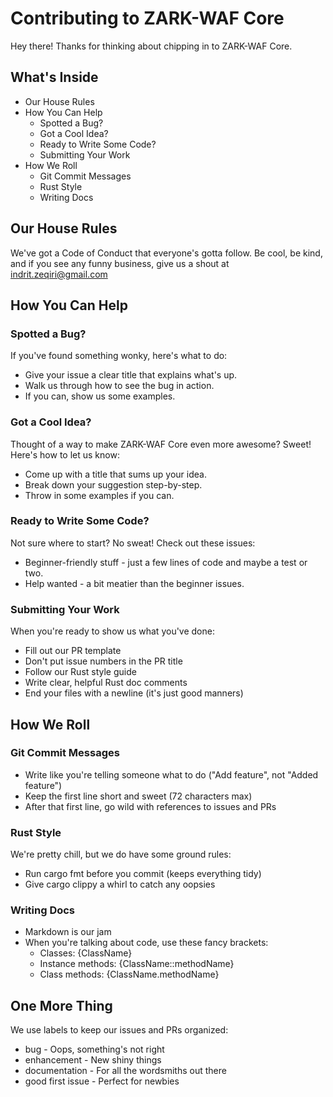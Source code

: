 # Contributing to ZARK-WAF Core

Hey there! Thanks for thinking about chipping in to ZARK-WAF Core.

## What's Inside

- Our House Rules
- How You Can Help
  - Spotted a Bug?
  - Got a Cool Idea?
  - Ready to Write Some Code?
  - Submitting Your Work
- How We Roll
  - Git Commit Messages
  - Rust Style
  - Writing Docs

## Our House Rules

We've got a Code of Conduct that everyone's gotta follow. Be cool, be kind, and if you see any funny business, give us a shout at indrit.zeqiri@gmail.com

## How You Can Help

### Spotted a Bug?

If you've found something wonky, here's what to do:

- Give your issue a clear title that explains what's up.
- Walk us through how to see the bug in action.
- If you can, show us some examples.

### Got a Cool Idea?

Thought of a way to make ZARK-WAF Core even more awesome? Sweet! Here's how to let us know:

- Come up with a title that sums up your idea.
- Break down your suggestion step-by-step.
- Throw in some examples if you can.

### Ready to Write Some Code?

Not sure where to start? No sweat! Check out these issues:

- Beginner-friendly stuff - just a few lines of code and maybe a test or two.
- Help wanted - a bit meatier than the beginner issues.

### Submitting Your Work

When you're ready to show us what you've done:

- Fill out our PR template
- Don't put issue numbers in the PR title
- Follow our Rust style guide
- Write clear, helpful Rust doc comments
- End your files with a newline (it's just good manners)

## How We Roll

### Git Commit Messages

- Write like you're telling someone what to do ("Add feature", not "Added feature")
- Keep the first line short and sweet (72 characters max)
- After that first line, go wild with references to issues and PRs

### Rust Style

We're pretty chill, but we do have some ground rules:

- Run cargo fmt before you commit (keeps everything tidy)
- Give cargo clippy a whirl to catch any oopsies

### Writing Docs

- Markdown is our jam
- When you're talking about code, use these fancy brackets:
    - Classes: {ClassName}
    - Instance methods: {ClassName::methodName}
    - Class methods: {ClassName.methodName}

## One More Thing

We use labels to keep our issues and PRs organized:

* bug - Oops, something's not right
* enhancement - New shiny things
* documentation - For all the wordsmiths out there
* good first issue - Perfect for newbies
